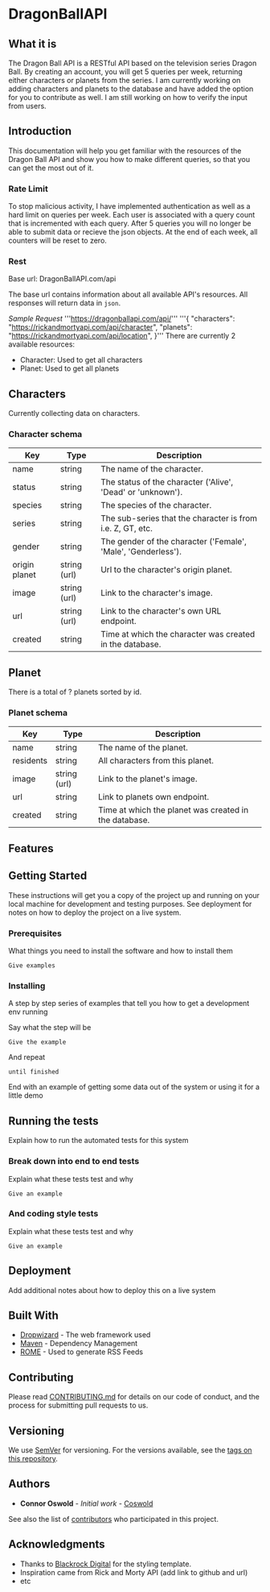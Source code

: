 # DragonBallAPI

## What it is
The Dragon Ball API is a RESTful API based on the television series Dragon Ball. By creating an account, you will get 5 queries per week, returning either characters or planets from the series. I am currently working on adding characters and planets to the database and have added the option for you to contribute as well. I am still working on how to verify the input from users.

## Introduction
This documentation will help you get familiar with the resources of the Dragon Ball API and show you how to make different queries, so that you can get the most out of it.

### Rate Limit
To stop malicious activity, I have implemented authentication as well as a hard limit on queries per week. Each user is associated with a query count that is incremented with each query. After 5 queries you will no longer be able to submit data or recieve the json objects. At the end of each week, all counters will be reset to zero.

### Rest
Base url: DragonBallAPI.com/api

The base url contains information about all available API's resources. All responses will return data in `json`.

*Sample Request*
'''https://dragonballapi.com/api/'''
'''{
  "characters": "https://rickandmortyapi.com/api/character",
  "planets": "https://rickandmortyapi.com/api/location",
}'''
There are currently 2 available resources:

* Character: Used to get all characters
* Planet: Used to get all planets

## Characters
Currently collecting data on characters.

### Character schema
|Key|Type|Description|
|---|---|---|
|name|string|The name of the character.
|status|string|The status of the character ('Alive', 'Dead' or 'unknown').
|species|string|The species of the character.
|series|string|The sub-series that the character is from i.e. Z, GT, etc.
|gender|string|The gender of the character ('Female', 'Male', 'Genderless').
|origin planet|string (url)|Url to the character's origin planet.
|image|string (url)|Link to the character's image.
|url|string (url)|Link to the character's own URL endpoint.
|created|string|Time at which the character was created in the database.

## Planet
There is a total of ? planets sorted by id.

### Planet schema
|Key|Type|Description|
|---|---|---|
|name|string|The name of the planet.
|residents|string|All characters from this planet.
|image|string (url)|Link to the planet's image.
|url|string|Link to planets own endpoint.
|created|string|Time at which the planet was created in the database.

## Features

## Getting Started

These instructions will get you a copy of the project up and running on your local machine for development and testing purposes. See deployment for notes on how to deploy the project on a live system.

### Prerequisites

What things you need to install the software and how to install them

```
Give examples
```

### Installing

A step by step series of examples that tell you how to get a development env running

Say what the step will be

```
Give the example
```

And repeat

```
until finished
```

End with an example of getting some data out of the system or using it for a little demo

## Running the tests

Explain how to run the automated tests for this system

### Break down into end to end tests

Explain what these tests test and why

```
Give an example
```

### And coding style tests

Explain what these tests test and why

```
Give an example
```

## Deployment

Add additional notes about how to deploy this on a live system

## Built With

* [Dropwizard](http://www.dropwizard.io/1.0.2/docs/) - The web framework used
* [Maven](https://maven.apache.org/) - Dependency Management
* [ROME](https://rometools.github.io/rome/) - Used to generate RSS Feeds

## Contributing

Please read [CONTRIBUTING.md](#) for details on our code of conduct, and the process for submitting pull requests to us.

## Versioning

We use [SemVer](http://semver.org/) for versioning. For the versions available, see the [tags on this repository](https://github.com/your/project/tags).

## Authors

* **Connor Oswold** - *Initial work* - [Coswold](https://github.com/Coswold)

See also the list of [contributors](https://github.com/coswold/My_API/contributors) who participated in this project.

## Acknowledgments

* Thanks to [Blackrock Digital](https://github.com/BlackrockDigital) for the styling template.
* Inspiration came from Rick and Morty API (add link to github and url)
* etc
